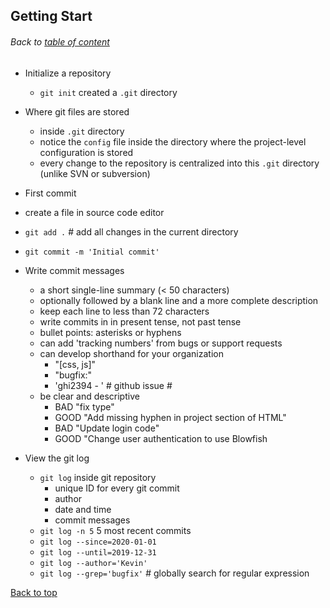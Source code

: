 ## Getting Start
###### Back to [table of content](https://github.com/ShumzZ/LearningNotes/blob/master/Git/GitEssentialTraining-LinkedIn.MD#table-of-contents)

- Initialize a repository
  - `git init` created a `.git` directory

- Where git files are stored
  - inside `.git` directory
  - notice the `config` file inside the directory where the project-level configuration is stored
  - every change to the repository is centralized into this `.git` directory (unlike SVN or subversion)

 - First commit
  - create a file in source code editor
  - `git add .` # add all changes in the current directory
  - `git commit -m 'Initial commit'`

- Write commit messages
  - a short single-line summary (< 50 characters)
  - optionally followed by a blank line and a more complete description
  - keep each line to less than 72 characters
  - write commits in in present tense, not past tense
  - bullet points: asterisks or hyphens
  - can add 'tracking numbers' from bugs or support requests
  - can develop shorthand for your organization
    - "[css, js]"
    - "bugfix:"
    - 'ghi2394 - ' # github issue #
  - be clear and descriptive
    - BAD "fix type"
    - GOOD "Add missing hyphen in project section of HTML"
    - BAD "Update login code"
    - GOOD "Change user authentication to use Blowfish

- View the git log
  - `git log` inside git repository
    - unique ID for every git commit
    - author
    - date and time
    - commit messages
  - `git log -n 5` 5 most recent commits
  - `git log --since=2020-01-01`
  - `git log --until=2019-12-31`
  - `git log --author='Kevin'`
  - `git log --grep='bugfix'` # globally search for regular expression  

[Back to top](#Getting-Start)
